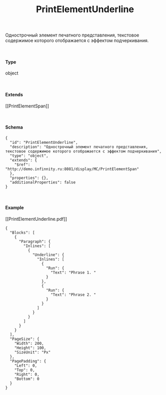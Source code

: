 ﻿---
layout: default
title: PrintElementUnderline
position: 4
categories: 
tags: 
---

Однострочный элемент печатного представления, текстовое содержимое которого отображается с эффектом подчеркивания.

   

#### Type

object

   

#### Extends

[[PrintElementSpan]]

   

#### Schema

```
{
  "id": "PrintElementUnderline",
  "description": "Однострочный элемент печатного представления, текстовое содержимое которого отображается с эффектом подчеркивания",
  "type": "object",
  "extends": {
    "$ref": "http://demo.infinnity.ru:8081/display/MC/PrintElementSpan"
  },
  "properties": {},
  "additionalProperties": false
}
```

   

#### Example

[[PrintElementUnderline.pdf]]

```
{
  "Blocks": [
    {
      "Paragraph": {
        "Inlines": [
          {
            "Underline": {
              "Inlines": [
                {
                  "Run": {
                    "Text": "Phrase 1. "
                  }
                },
                {
                  "Run": {
                    "Text": "Phrase 2. "
                  }
                }
              ]
            }
          }
        ]
      }
    }
  ],
  "PageSize": {
    "Width": 200,
    "Height": 100,
    "SizeUnit": "Px"
  },
  "PagePadding": {
    "Left": 0,
    "Top": 0,
    "Right": 0,
    "Bottom": 0
  }
}
```

 

 

